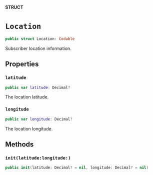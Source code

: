 **STRUCT**

# `Location`

```swift
public struct Location: Codable
```

Subscriber location information.

## Properties
### `latitude`

```swift
public var latitude: Decimal?
```

The location latitude.

### `longitude`

```swift
public var longitude: Decimal?
```

The location longitude.

## Methods
### `init(latitude:longitude:)`

```swift
public init(latitude: Decimal? = nil, longitude: Decimal? = nil)
```
